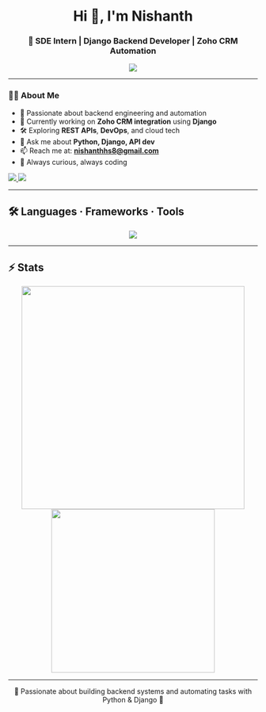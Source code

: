 <h1 align="center">Hi 👋, I'm Nishanth</h1>
<h3 align="center">🚀 SDE Intern | Django Backend Developer | Zoho CRM Automation</h3>

<p align="center">
  <img src="https://readme-typing-svg.herokuapp.com?color=7CFC00&size=22&center=true&vCenter=true&width=450&lines=Django+Backend+Developer;Zoho+CRM+Integration;Python+Automator;Learning+Every+Day!" />
</p>


---

### 🧑‍💻 About Me

- 🎯 Passionate about backend engineering and automation
- 🔭 Currently working on **Zoho CRM integration** using **Django**
- 🛠️ Exploring **REST APIs**, **DevOps**, and cloud tech
- 💬 Ask me about **Python, Django, API dev**
- 📫 Reach me at: **nishanthhs8@gmail.com**
- 🧠 Always curious, always coding
<p align="left">
  <a href="https://www.linkedin.com/in/nishanth-hs target="_blank">
    <img src="https://img.shields.io/badge/LinkedIn-blue?style=for-the-badge&logo=linkedin&logoColor=white"/>
  </a>
  <a href="mailto:nishanthhs8@gmail.com">
    <img src="https://img.shields.io/badge/Gmail-D14836?style=for-the-badge&logo=gmail&logoColor=white"/>
  </a>
</p>

---

## 🛠️ Languages · Frameworks · Tools

<p align="center">
  <img src="https://skillicons.dev/icons?i=python,django,html,css,js,ts,bootstrap,java,react,postgresql,vscode,git,github,linux" />
</p>

---

## ⚡ Stats

<p align="center">
  <img src="https://github-readme-stats.vercel.app/api?username=Nishu2918&show_icons=true&theme=dark&hide_border=true&bg_color=00000000" width="450"/>
  <img src="https://github-readme-stats.vercel.app/api/top-langs/?username=Nishu2918&layout=compact&theme=dark&hide_border=true&bg_color=00000000" width="330"/>
</p>

---


<p align="center">🧠 Passionate about building backend systems and automating tasks with Python & Django 🚀</p>

